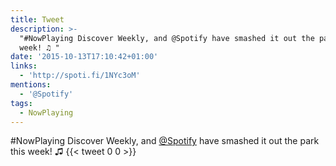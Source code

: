 ```yaml
---
title: Tweet
description: >-
  "#NowPlaying Discover Weekly, and @Spotify have smashed it out the park this
  week! ♫ "
date: '2015-10-13T17:10:42+01:00'
links:
  - 'http://spoti.fi/1NYc3oM'
mentions:
  - '@Spotify'
tags:
  - NowPlaying
---
```

#NowPlaying Discover Weekly, and [@Spotify](https://twitter.com/@Spotify) have smashed it out the park this week! ♫ 
      {{< tweet 0 0 >}}
    

